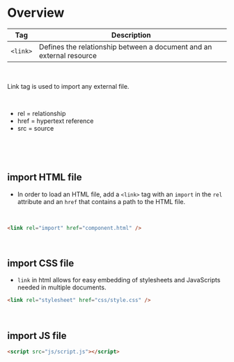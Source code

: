 # Overview



| Tag      | Description                                                          |
| -------- | -------------------------------------------------------------------- |
| `<link>` | Defines the relationship between a document and an external resource |

&nbsp;

Link tag is used to import any external file.

&nbsp;

- rel = relationship
- href = hypertext reference
- src = source

&nbsp;

&nbsp;

## import HTML file

- In order to load an HTML file, add a `<link>` tag with an `import` in the `rel` attribute and an `href` that contains a path to the HTML file.

&nbsp;

```html
<link rel="import" href="component.html" />
```

&nbsp;

## import CSS file

- `link` in html allows for easy embedding of stylesheets and JavaScripts needed in multiple documents.

```html
<link rel="stylesheet" href="css/style.css" />
```

&nbsp;

## import JS file

```html
<script src="js/script.js"></script>
```
